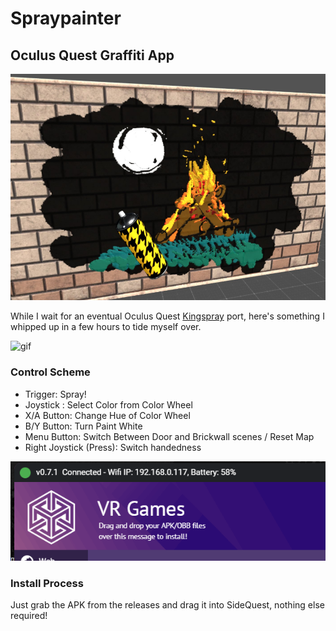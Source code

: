 # Spraypainter
## Oculus Quest Graffiti App

![header](images/header.png)

While I wait for an eventual Oculus Quest [Kingspray](http://infectiousape.com/) port, here's something I whipped up in a few hours to tide myself over.

![gif](images/gif.gif)

### Control Scheme
- Trigger: Spray!
- Joystick : Select Color from Color Wheel
- X/A Button: Change Hue of Color Wheel
- B/Y Button: Turn Paint White
- Menu Button: Switch Between Door and Brickwall scenes / Reset Map
- Right Joystick (Press): Switch handedness

![install](images/install.png)

### Install Process
Just grab the APK from the releases and drag it into SideQuest, nothing else required!


